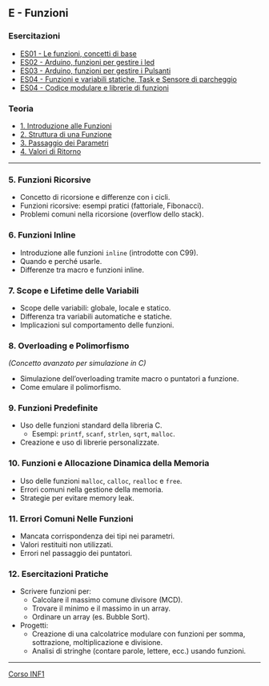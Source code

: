 ## E - Funzioni

### Esercitazioni
- [ES01 - Le funzioni, concetti di base](<https://docs.google.com/presentation/d/1AKudP8S_5mwF22ilX9c1kxCJoZjkRybj6_PfXJ6Jvjw/edit?usp=sharing>)
- [ES02 - Arduino, funzioni per gestire i led](<https://docs.google.com/presentation/d/1BF5V-1GtmRL5geULzTgPV9HuGldmetlec9QDUNO8c6s/edit?usp=sharings>)
- [ES03 - Arduino, funzioni per gestire i Pulsanti](<>)
- [ES04 - Funzioni e variabili statiche, Task e Sensore di parcheggio](<>)
- [ES04 - Codice modulare e librerie di funzioni](<>)

### Teoria

- [1. Introduzione alle Funzioni](<01. Introduzione alle Funzioni.md>)
- [2. Struttura di una Funzione](<02. Struttura di una Funzione.md>)
- [3. Passaggio dei Parametri](<03. Passaggio dei Parametri.md>)
- [4. Valori di Ritorno](<04. Valori di Ritorno.md>)

---

### **5. Funzioni Ricorsive**
- Concetto di ricorsione e differenze con i cicli.
- Funzioni ricorsive: esempi pratici (fattoriale, Fibonacci).
- Problemi comuni nella ricorsione (overflow dello stack).
### **6. Funzioni Inline**
- Introduzione alle funzioni `inline` (introdotte con C99).
- Quando e perché usarle.
- Differenze tra macro e funzioni inline.
### **7. Scope e Lifetime delle Variabili**
- Scope delle variabili: globale, locale e statico.
- Differenza tra variabili automatiche e statiche.
- Implicazioni sul comportamento delle funzioni.
### **8. Overloading e Polimorfismo**
*(Concetto avanzato per simulazione in C)*
- Simulazione dell’overloading tramite macro o puntatori a funzione.
- Come emulare il polimorfismo.
### **9. Funzioni Predefinite**
- Uso delle funzioni standard della libreria C.
  - Esempi: `printf`, `scanf`, `strlen`, `sqrt`, `malloc`.
- Creazione e uso di librerie personalizzate.
### **10. Funzioni e Allocazione Dinamica della Memoria**
- Uso delle funzioni `malloc`, `calloc`, `realloc` e `free`.
- Errori comuni nella gestione della memoria.
- Strategie per evitare memory leak.
### **11. Errori Comuni Nelle Funzioni**
- Mancata corrispondenza dei tipi nei parametri.
- Valori restituiti non utilizzati.
- Errori nel passaggio dei puntatori.
### **12. Esercitazioni Pratiche**
- Scrivere funzioni per:
  - Calcolare il massimo comune divisore (MCD).
  - Trovare il minimo e il massimo in un array.
  - Ordinare un array (es. Bubble Sort).
- Progetti:
  - Creazione di una calcolatrice modulare con funzioni per somma, sottrazione, moltiplicazione e divisione.
  - Analisi di stringhe (contare parole, lettere, ecc.) usando funzioni.

---
[Corso INF1](../README.md)
